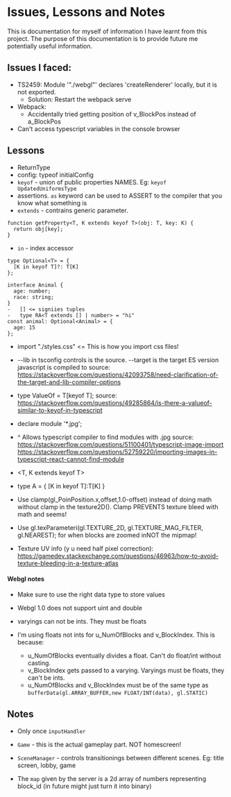 # Issues, Lessons and Notes

This is documentation for myself of information I have learnt from this project. The purpose of this documentation is to provide future me potentially useful information.

## Issues I faced:

-   TS2459: Module '"./webgl"' declares 'createRenderer' locally, but it is not exported.
    -   Solution: Restart the webpack serve
-   Webpack:
    -   Accidentally tried getting position of v_BlockPos instead of a_BlockPos
-   Can't access typescript variables in the console browser

## Lessons

-   ReturnType<typeof createRenderer>
-   config: typeof initialConfig
-   `keyof` - union of public properties NAMES. Eg: `keyof UpdatedUniformsType`
-   assertions. `as` keyword can be used to ASSERT to the compiler that you know what something is
-   `extends` - contrains generic parameter.

```
function getProperty<T, K extends keyof T>(obj: T, key: K) {
  return obj[key];
}
```

-   `in` - index accessor

```
type Optional<T> = {
  [K in keyof T]?: T[K]
};

interface Animal {
  age: number;
  race: string;
}
-	[] <= signiies tuples
-	type RA<T extends [] | number> = "hi"
const animal: Optional<Animal> = {
  age: 15
};
```

-   import "./styles.css" <= This is how you import css files!

-   --lib in tsconfig controls is the source. --target is the target ES version javascript is compiled to
    source: https://stackoverflow.com/questions/42093758/need-clarification-of-the-target-and-lib-compiler-options

-   type ValueOf<T> = T[keyof T];
    source: https://stackoverflow.com/questions/49285864/is-there-a-valueof-similar-to-keyof-in-typescript

-   declare module '\*.jpg';
-   ^ Allows typescript compiler to find modules with .jpg
    source:
    https://stackoverflow.com/questions/51100401/typescript-image-import
    https://stackoverflow.com/questions/52759220/importing-images-in-typescript-react-cannot-find-module
-   <T, K extends keyof T>

-   type A<T> = {
    [K in keyof T]:T[K]
    }

-   Use clamp(gl_PoinPosition.x,offset,1.0-offset) instead of doing math without clamp in the texture2D(). Clamp PREVENTS texture bleed with math and
    seems!
-   Use gl.texParameteri(gl.TEXTURE_2D, gl.TEXTURE_MAG_FILTER, gl.NEAREST); for when blocks are zoomed inNOT the mipmap!
-   Texture UV info (y u need half pixel correction): https://gamedev.stackexchange.com/questions/46963/how-to-avoid-texture-bleeding-in-a-texture-atlas

#### Webgl notes

-   Make sure to use the right data type to store values
-   Webgl 1.0 does not support uint and double
-   varyings can not be ints. They must be floats

-   I'm using floats not ints for u_NumOfBlocks and v_BlockIndex. This is because:
    -   u_NumOfBlocks eventually divides a float. Can't do float/int without casting.
    -   v_BlockIndex gets passed to a varying. Varyings must be floats, they can't be ints.
    -   u_NumOfBlocks and v_BlockIndex must be of the same type as `bufferData(gl.ARRAY_BUFFER,new FLOAT/INT(data), gl.STATIC)`

## Notes

-   Only once `inputHandler`
-   `Game` - this is the actual gameplay part. NOT homescreen!
-   `SceneManager` - controls transitionings between different scenes. Eg: title screen, lobby, game

-   The `map` given by the server is a 2d array of numbers representing block_id (in future might just turn it into binary)
